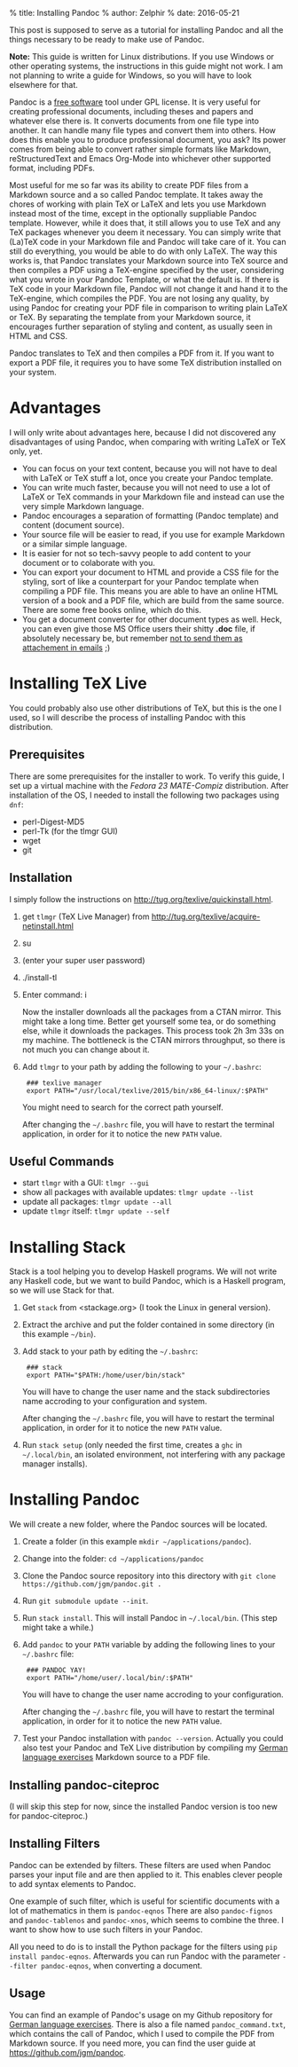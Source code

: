 % title: Installing Pandoc
% author: Zelphir
% date: 2016-05-21

This post is supposed to serve as a tutorial for installing Pandoc and all the things necessary to be ready to make use of Pandoc.

**Note:** This guide is written for Linux distributions. If you use Windows or other operating systems, the instructions in this guide might not work. I am not planning to write a guide for Windows, so you will have to look elsewhere for that.

Pandoc is a [free software](https://en.wikipedia.org/wiki/Free_software) tool under GPL license. It is very useful for creating professional documents, including theses and papers and whatever else there is. It converts documents from one file type into another. It can handle many file types and convert them into others. How does this enable you to produce professional document, you ask? Its power comes from being able to convert rather simple formats like Markdown, reStructuredText and Emacs Org-Mode into whichever other supported format, including PDFs.

Most useful for me so far was its ability to create PDF files from a Markdown source and a so called Pandoc template. It takes away the chores of working with plain TeX or LaTeX and lets you use Markdown instead most of the time, except in the optionally suppliable Pandoc template. However, while it does that, it still allows you to use TeX and any TeX packages whenever you deem it necessary. You can simply write that (La)TeX code in your Markdown file and Pandoc will take care of it. You can still do everything, you would be able to do with only LaTeX. The way this works is, that Pandoc translates your Markdown source into TeX source and then compiles a PDF using a TeX-engine specified by the user, considering what you wrote in your Pandoc Template, or what the default is. If there is TeX code in your Markdown file, Pandoc will not change it and hand it to the TeX-engine, which compiles the PDF. You are not losing any quality, by using Pandoc for creating your PDF file in comparison to writing plain LaTeX or TeX. By separating the template from your Markdown source, it encourages further separation of styling and content, as usually seen in HTML and CSS.

Pandoc translates to TeX and then compiles a PDF from it. If you want to export a PDF file, it requires you to have some TeX distribution installed on your system.

# Advantages

I will only write about advantages here, because I did not discovered any disadvantages of using Pandoc, when comparing with writing LaTeX or TeX only, yet.

* You can focus on your text content, because you will not have to deal with LaTeX or TeX stuff a lot, once you create your Pandoc template.
* You can write much faster, because you will not need to use a lot of LaTeX or TeX commands in your Markdown file and instead can use the very simple Markdown language.
* Pandoc encourages a separation of formatting (Pandoc template) and content (document source).
* Your source file will be easier to read, if you use for example Markdown or a similar simple language.
* It is easier for not so tech-savvy people to add content to your document or to colaborate with you.
* You can export your document to HTML and provide a CSS file for the styling, sort of like a counterpart for your Pandoc template when compiling a PDF file. This means you are able to have an online HTML version of a book and a PDF file, which are build from the same source. There are some free books online, which do this.
* You get a document converter for other document types as well. Heck, you can even give those MS Office users their shitty **.doc** file, if absolutely necessary be, but remember [not to send them as attachement in emails](https://www.gnu.org/philosophy/po/no-word-attachments.ru-en.html) ;)

# Installing TeX Live

You could probably also use other distributions of TeX, but this is the one I used, so I will describe the process of installing Pandoc with this distribution.

## Prerequisites

There are some prerequisites for the installer to work. To verify this guide, I set up a virtual machine with the _Fedora 23 MATE-Compiz_ distribution. After installation of the OS, I needed to install the following two packages using `dnf`:

* perl-Digest-MD5
* perl-Tk (for the tlmgr GUI)
* wget
* git

## Installation

I simply follow the instructions on <http://tug.org/texlive/quickinstall.html>.

1. get `tlmgr` (TeX Live Manager) from <http://tug.org/texlive/acquire-netinstall.html>
2. su
3. (enter your super user password)
4. ./install-tl
5. Enter command: i

	Now the installer downloads all the packages from a CTAN mirror. This might take a long time. Better get yourself some tea, or do something else, while it downloads the packages. This process took 2h 3m 33s on my machine. The bottleneck is the CTAN mirrors throughput, so there is not much you can change about it.

6. Add `tlmgr` to your path by adding the following to your `~/.bashrc`:

		### texlive manager
		export PATH="/usr/local/texlive/2015/bin/x86_64-linux/:$PATH"

	You might need to search for the correct path yourself.

	After changing the `~/.bashrc` file, you will have to restart the terminal application, in order for it to notice the new `PATH` value.

## Useful Commands

* start `tlmgr` with a GUI: `tlmgr --gui`
* show all packages with available updates: `tlmgr update --list`
* update all packages: `tlmgr update --all`
* update `tlmgr` itself: `tlmgr update --self`

# Installing Stack

Stack is a tool helping you to develop Haskell programs. We will not write any Haskell code, but we want to build Pandoc, which is a Haskell program, so we will use Stack for that.

1. Get `stack` from <stackage.org> (I took the Linux in general version).
2. Extract the archive and put the folder contained in some directory (in this example `~/bin`).
3. Add stack to your path by editing the `~/.bashrc`:

		### stack
		export PATH="$PATH:/home/user/bin/stack"

	You will have to change the user name and the stack subdirectories name accroding to your configuration and system.

	After changing the `~/.bashrc` file, you will have to restart the terminal application, in order for it to notice the new `PATH` value.

4. Run `stack setup` (only needed the first time, creates a `ghc` in `~/.local/bin`, an isolated environment, not interfering with any package manager installs).

# Installing Pandoc

We will create a new folder, where the Pandoc sources will be located.

1. Create a folder (in this example `mkdir ~/applications/pandoc`).
2. Change into the folder: `cd ~/applications/pandoc`
3. Clone the Pandoc source repository into this directory with `git clone https://github.com/jgm/pandoc.git .`
4. Run `git submodule update --init`.
5. Run `stack install`. This will install Pandoc in `~/.local/bin`. (This step might take a while.)
6. Add `pandoc` to your `PATH` variable by adding the following lines to your `~/.bashrc` file:

		### PANDOC YAY!
		export PATH="/home/user/.local/bin/:$PATH"

	You will have to change the user name accroding to your configuration.

	After changing the `~/.bashrc` file, you will have to restart the terminal application, in order for it to notice the new `PATH` value.

7. Test your Pandoc installation with `pandoc --version`. Actually you could also test your Pandoc and TeX Live distribution by compiling my [German language exercises](https://github.com/ZelphirKaltstahl/german-exercises) Markdown source to a PDF file.

## Installing pandoc-citeproc

(I will skip this step for now, since the installed Pandoc version is too new for pandoc-citeproc.)

## Installing Filters

Pandoc can be extended by filters. These filters are used when Pandoc parses your input file and are then applied to it. This enables clever people to add syntax elements to Pandoc.

One example of such filter, which is useful for scientific documents with a lot of mathematics in them is `pandoc-eqnos` There are also `pandoc-fignos` and `pandoc-tablenos` and `pandoc-xnos`, which seems to combine the three. I want to show how to use such filters in your Pandoc.

All you need to do is to install the Python package for the filters using `pip install pandoc-eqnos`. Afterwards you can run Pandoc with the parameter `--filter pandoc-eqnos`, when converting a document.

## Usage

You can find an example of Pandoc's usage on my Github repository for [German language exercises](https://github.com/ZelphirKaltstahl/german-exercises). There is also a file named `pandoc_command.txt`, which contains the call of Pandoc, which I used to compile the PDF from Markdown source. If you need more, you can find the user guide at <https://github.com/jgm/pandoc>.
